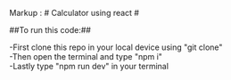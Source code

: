 Markup : # Calculator using react #

##To run this code:##

-First clone this repo in your local device using "git clone"<br>
-Then open the terminal and type "npm i"<br>
-Lastly type "npm run dev" in your terminal<br>

